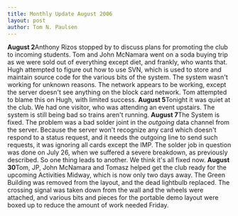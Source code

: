 ```yaml
---
title: Monthly Update August 2006 
layout: post
author: Tom N. Paulsen
---
```




 **August 2**Anthony Rizos stopped by to discuss plans for promoting the club to incoming students. Tom and John McNamara went on a soda buying trip as we were sold out of everything except diet, and frankly, who wants that. Hugh attempted to figure out how to use SVN, which is used to store and maintain source code for the various bits of the system. The system wasn't working for unknown reasons. The network appears to be working, except the server doesn't see anything on the block card network. Tom attempted to blame this on Hugh, with limited success. **August 5**Tonight it was quiet at the club. We had one visitor, who was attending an event upstairs. The system is still being bad so trains aren't running.  **August 7**The System is fixed. The problem was a bad solder joint in the *outgoing* data channel from the server. Because the server won't recognize any card which doesn't respond to a status request, and it needs the outgoing line to send such requests, it was ignoring all cards except the IMP. The solder job in question was done on July 26, when we suffered a severe breakdown, as previously described. So one thing leads to another. We think it's all fixed now.  **August 30**Tom, JP, John McNamara and Tomasz helped get the club ready for the upcoming Activities Midway, which is now only two days away. The Green Building was removed from the layout, and the dead lightbulb replaced. The crossing signal was taken down from the wall and the wheels were attached, and various bits and pieces for the portable demo layout were boxed up to reduce the amount of work needed Friday.   